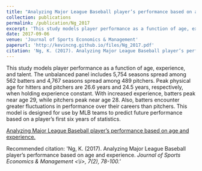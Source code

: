 ```yaml
---
title: "Analyzing Major League Baseball player’s performance based on age and experience"
collection: publications
permalink: /publication/Ng_2017
excerpt: 'This study models player performance as a function of age, experience, and talent. The unbalanced panel includes 5,754 seasons spread among 562 batters and 4,767 seasons spread among 489 pitchers. Peak physical age for hitters and pitchers are 26.6 years and 24.5 years, respectively, when holding experience constant. With increased experience, batters peak near age 29, while pitchers peak near age 28. Also, batters encounter greater fluctuations in performance over their careers than pitchers. This model is designed for use by MLB teams to predict future performance based on a player’s first six years of statistics.'
date: 2017-09-06
venue: 'Journal of Sports Economics & Management'
paperurl: 'http://kevincng.github.io/files/Ng_2017.pdf'
citation: 'Ng, K. (2017). Analyzing Major League Baseball player’s performance based on age and experience. <i> Journal of Sports Economics & Management <\i>, 7(2), 78-100.'
---
```

This study models player performance as a function of age, experience, and talent. The unbalanced panel includes 5,754 seasons spread among 562 batters and 4,767 seasons spread among 489 pitchers. Peak physical age for hitters and pitchers are 26.6 years and 24.5 years, respectively, when holding experience constant. With increased experience, batters peak near age 29, while pitchers peak near age 28. Also, batters encounter greater fluctuations in performance over their careers than pitchers. This model is designed for use by MLB teams to predict future performance based on a player’s first six years of statistics.

[Analyzing Major League Baseball player’s performance based on age and experience.](http://kevincng.github.io/files/Ng_2017.pdf)

Recommended citation: 'Ng, K. (2017). Analyzing Major League Baseball player’s performance based on age and experience. <i> Journal of Sports Economics & Management <\i>, 7(2), 78-100.'